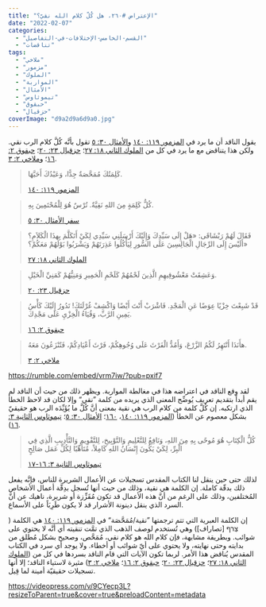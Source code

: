 ```yaml
---
title: "الإعتراض #٢٦٠، هل كُلّ كلام الله نقيّ؟"
date: "2022-02-07"
categories: 
  - "القسم-الخامس-الإختلافات-في-التفاصيل"
  - "تناقضات"
tags: 
  - "ملاخي"
  - "مزمور"
  - "الملوك"
  - "المواربة"
  - "الأمثال"
  - "تيموثاوس"
  - "حبقوق"
  - "حزقيال"
coverImage: "d9a2d9a6d9a0.jpg"
---
```


يقول الناقد أن ما يرد في [المزمور ١١٩: ١٤٠](https://my.bible.com/bible/101/PSA.119.140) و[الأمثال ٣٠: ٥](https://my.bible.com/bible/101/PRO.30.5) تقول بأنَّه كُلَّ كلام الرب نقي. ولكن هذا يتناقض مع ما يرد في كل من [الملوك الثاني ١٨: ٢٧](https://my.bible.com/bible/101/2KI.18.27)؛ [حزقيال ٢٣: ٢٠](https://my.bible.com/bible/101/EZK.23.20)؛ [حبقوق ٢: ١٦](https://my.bible.com/bible/101/HAB.2.16)؛ و[ملاخي ٢: ٣](https://my.bible.com/bible/101/MAL.2.3).

> كَلِمَتُكَ مُمَحَّصَةٌ جِدًّا، وَعَبْدُكَ أَحَبَّهَا.
> 
> [المزمور ١١٩: ١٤٠](https://my.bible.com/bible/101/PSA.119.140)

> كُلُّ كَلِمَةٍ مِنَ اللهِ نَقِيَّةٌ. تُرْسٌ هُوَ لِلْمُحْتَمِينَ بِهِ.
> 
> [سفر الأمثال ٣٠: ٥](https://my.bible.com/bible/101/PRO.30.5)

> فَقَالَ لَهُمْ رَبْشَاقَى: «هَلْ إِلَى سَيِّدِكَ وَإِلَيْكَ أَرْسَلَنِي سَيِّدِي لِكَيْ أَتَكَلَّمَ بِهذَا الْكَلاَمِ؟ أَلَيْسَ إِلَى الرِّجَالِ الْجَالِسِينَ عَلَى السُّورِ لِيَأْكُلُوا عَذِرَتَهُمْ وَيَشْرَبُوا بَوْلَهُمْ مَعَكُمْ؟»
> 
> [الملوك الثاني ١٨: ٢٧](https://my.bible.com/bible/101/2KI.18.27)

> وَعَشِقَتْ مَعْشُوقِيهِمِ الَّذِينَ لَحْمُهُمْ كَلَحْمِ الْحَمِيرِ وَمَنِيُّهُمْ كَمَنِيِّ الْخَيْلِ.
> 
> [حزقيال ٢٣: ٢٠](https://my.bible.com/bible/101/EZK.23.20)

> قَدْ شَبِعْتَ خِزْيًا عِوَضًا عَنِ الْمَجْدِ. فَاشْرَبْ أَنْتَ أَيْضًا وَاكْشِفْ غُرْلَتَكَ! تَدُورُ إِلَيْكَ كَأْسُ يَمِينِ الرَّبِّ، وَقُيَاءُ الْخِزْيِ عَلَى مَجْدِكَ.
> 
> [حبقوق ٢: ١٦](https://my.bible.com/bible/101/HAB.2.16)

> هأَنَذَا أَنْتَهِرُ لَكُمُ الزَّرْعَ، وَأَمُدُّ الْفَرْثَ عَلَى وُجُوهِكُمْ، فَرْثَ أَعْيَادِكُمْ، فَتُنْزَعُونَ مَعَهُ.
> 
> [ملاخي ٢: ٣](https://my.bible.com/bible/101/MAL.2.3)

https://rumble.com/embed/vrm7iw/?pub=pxif7

لقد وقع الناقد في اعتراضه هذا في مغالطة المواربة. ويظهر ذلك من حيث أن الناقد لم يقم أبداً بتقديم تعريف يُوضِّح المعنى الذي يريده من كلمة ”نقي“ وإلا لكان قد لاحظ الخطأ الذي ارتكبه. إن كُلَّ كلمة من كلام الرب هي نقية بمعنى أنَّ كُلَّ ما يُؤَيِّدَه الرب هو حقيقيّ بشكل معصوم عن الخطأ ([المزمور ١١٩: ١٤٠](https://my.bible.com/bible/101/PSA.119.140)، [١٦٠](https://my.bible.com/bible/101/PSA.119.160)؛ [الأمثال ٣٠: ٥](https://my.bible.com/bible/101/PRO.30.5)؛ [تيموثاوس الثانية ٣: ١٦](https://my.bible.com/bible/101/2TI.3.16)).

> كُلُّ الْكِتَابِ هُوَ مُوحًى بِهِ مِنَ اللهِ، وَنَافِعٌ لِلتَّعْلِيمِ وَالتَّوْبِيخِ، لِلتَّقْوِيمِ وَالتَّأْدِيبِ الَّذِي فِي الْبِرِّ، لِكَيْ يَكُونَ إِنْسَانُ اللهِ كَامِلاً، مُتَأَهِّبًا لِكُلِّ عَمَل صَالِحٍ
> 
> [تيموثاوس الثانية ٣: ١٦-١٧](https://my.bible.com/bible/101/2TI.3.16-17)

لذلك حتى حين ينقل لنا الكتاب المقدس تسجيلات عن الأعمال الشريرة للناس، فإنَّه يفعل ذلك بدقّة كاملة. إن الكلمة هي نقية، وذلك من حيث أنها تُسجل بدِقَّة أعمال الأشخاص المُختلفين، وذلك على الرغم من أنَّ هذه الأعمال قد تكون مُقَزِّزة أو شريرة، ناهيك عن أنَّ السرد الذي ينقل دينونة الأشرار قد لا يكون طَرِبَاً على الأسماع.

إن الكلمة العبرية التي تتم ترجمتها ”نقية/مُمَحَّصَة“ في [المزمور ١١٩: ١٤٠](https://my.bible.com/bible/101/PSA.119.140) هي الكلمة ( צְרף \[تصاراف\]) وهي تُستخدم لوصف الذهب الذي تمَّت تنقيته أي أنَّه لا يحتوي على شوائب. وبطريقة مشابهة، فإن كلام الله هو كلام نقي، مُمَحَّص، وصحيح بشكل مُطلق من بدايته وحتى نهايته، ولا يحتوي على أيّ شوائب أو أخطاء. ولا يوجد أي سرد في الكتاب المقدس يُناقض هذا الأمر. لربما تكون الآيات التي قام الناقد بسردها في كل من ([الملوك الثاني ١٨: ٢٧](https://my.bible.com/bible/101/2KI.18.27)؛ [حزقيال ٢٣: ٢٠](https://my.bible.com/bible/101/EZK.23.20)؛ [حبقوق ٢: ١٦](https://my.bible.com/bible/101/HAB.2.16)؛ [ملاخي ٢: ٣](https://my.bible.com/bible/101/MAL.2.3)) مثيرة لاستياء الناقد؛ إلا أنها تسجيلات حقيقيّة أمينة لما قِيل.

https://videopress.com/v/9CYecp3L?resizeToParent=true&cover=true&preloadContent=metadata
